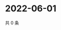 # 2022-06-01

共 0 条

<!-- BEGIN WEIBO -->
<!-- 最后更新时间 Wed Jun 01 2022 23:25:38 GMT+0800 (China Standard Time) -->

<!-- END WEIBO -->
